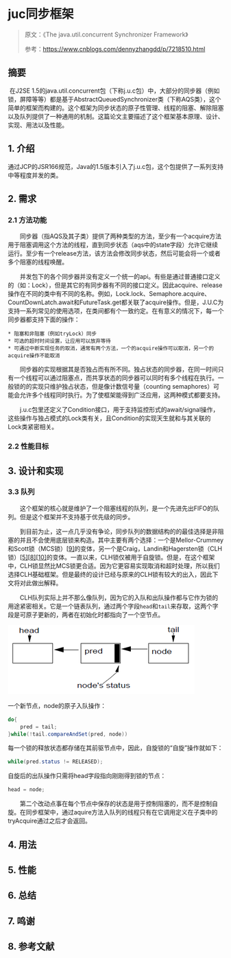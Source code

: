 # juc同步框架

> 原文：《The java.util.concurrent Synchronizer Framework》
>
> 参考：https://www.cnblogs.com/dennyzhangdd/p/7218510.html

## 摘要

​        在J2SE 1.5的java.util.concurrent包（下称j.u.c包）中，大部分的同步器（例如锁，屏障等等）都是基于AbstractQueuedSynchronizer类（下称AQS类），这个简单的框架而构建的。这个框架为同步状态的原子性管理、线程的阻塞、解除阻塞以及队列提供了一种通用的机制。这篇论文主要描述了这个框架基本原理、设计、实现、用法以及性能。

## 1. 介绍

通过JCP的JSR166规范，Java的1.5版本引入了j.u.c包，这个包提供了一系列支持中等程度并发的类。

## 2. 需求

### 2.1 方法功能

　　同步器（指AQS及其子类）提供了两种类型的方法，至少有一个acquire方法用于阻塞调用这个方法的线程，直到同步状态（aqs中的state字段）允许它继续运行。至少有一个release方法，该方法会修改同步状态，然后可能会将一个或者多个阻塞的线程唤醒。

　　并发包下的各个同步器并没有定义一个统一的api。有些是通过普通接口定义的（如：Lock），但是其它的有同步器有不同的接口定义。因此acquire、release操作在不同的类中有不同的名称。例如，Lock.lock、Semaphore.acquire、CountDownLatch.await和FutureTask.get都关联了acquire操作。但是，J.U.C为支持一系列常见的使用选项，在类间都有个一致约定。在有意义的情况下，每一个同步器都支持下面的操作：

	* 阻塞和非阻塞（例如tryLock）同步
	* 可选的超时时间设置，让应用可以放弃等待
	* 可通过中断实现任务的取消，通常有两个方法，一个的acquire操作可以取消，另一个的acquire操作不能取消

　　同步器的实现根据其是否独占而有所不同。独占状态的同步器，在同一时间只有一个线程可以通过阻塞点，而共享状态的同步器可以同时有多个线程在执行。一般锁的的实现只维护独占状态，但是像计数信号量（counting semaphores）可能会允许多个线程同时执行。为了使框架能得到广泛应用，这两种模式都要支持。

　　j.u.c包里还定义了Condition接口，用于支持监控形式的await/signal操作，这些操作与独占模式的Lock类有关，且Condition的实现天生就和与其关联的Lock类紧密相关。

### 2.2 性能目标



## 3. 设计和实现

### 3.3 队列

　　这个框架的核心就是维护了一个阻塞线程的队列，是一个先进先出FIFO的队列。但是这个框架并不支持基于优先级的同步。

　　到目前为止，这一点几乎没有争论，同步队列的数据结构的的最佳选择是非阻塞的并且不会使用底层锁来构造。其中主要有两个选择：一个是Mellor-Crummey和Scott锁（MCS锁）[[9\]](http://ifeve.com/aqs-2/#r9)的变体，另一个是Craig，Landin和Hagersten锁（CLH锁）[[5\]](http://ifeve.com/aqs-2/#r5)[[8\]](http://ifeve.com/aqs-2/#r8)[[10\]](http://ifeve.com/aqs-2/#r10)的变体。一直以来，CLH锁仅被用于自旋锁。但是，在这个框架中，CLH锁显然比MCS锁更合适。因为它更容易实现取消和超时处理，所以我们选择CLH基础框架。但是最终的设计已经与原来的CLH锁有较大的出入，因此下文将对此做出解释。

　　CLH队列实际上并不那么像队列，因为它的入队和出队操作都与它作为锁的用途紧密相关。它是一个链表队列，通过两个字段`head`和`tail`来存取，这两个字段是可原子更新的，两者在初始化时都指向了一个空节点。

![](.\image\CLHNode.png)

一个新节点，node的原子入队操作：

```java
do{
	pred = tail;
}while(!tail.compareAndSet(pred, node))
```

每一个锁的释放状态都存储在其前驱节点中，因此，自旋锁的“自旋”操作就如下：

```java
while(pred.status != RELEASED);
```

自旋后的出队操作只需将head字段指向刚刚得到锁的节点：

```java
head = node;
```



　　第二个改动点事在每个节点中保存的状态是用于控制阻塞的，而不是控制自旋。在同步框架中，通过aquire方法入队列的线程只有在它调用定义在子类中的tryAcquire通过之后才会返回。

## 4. 用法



## 5. 性能



## 6. 总结



## 7. 鸣谢



## 8. 参考文献







